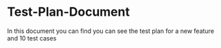 # Test-Plan-Document
In this document you can find you can see the test plan for a new feature and 10 test cases

